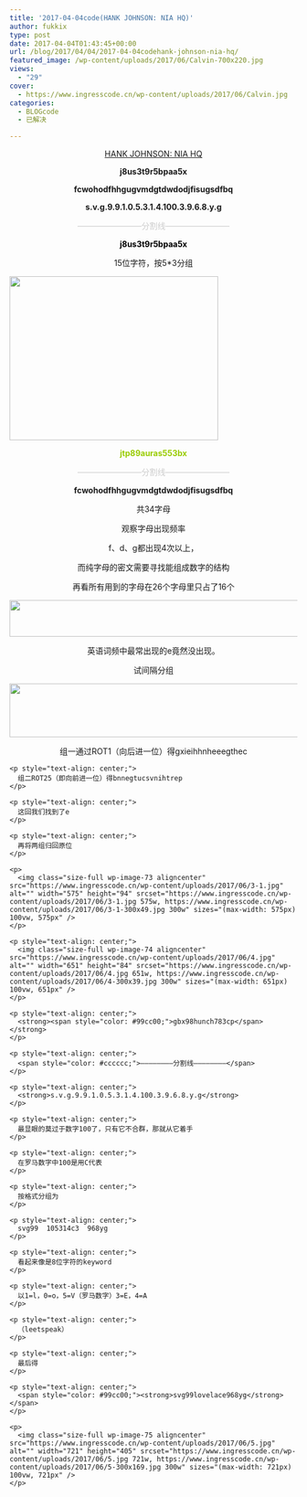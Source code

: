 ```yaml
---
title: '2017-04-04code(HANK JOHNSON: NIA HQ)'
author: fukkix
type: post
date: 2017-04-04T01:43:45+00:00
url: /blog/2017/04/04/2017-04-04codehank-johnson-nia-hq/
featured_image: /wp-content/uploads/2017/06/Calvin-700x220.jpg
views:
  - "29"
cover:
  - https://www.ingresscode.cn/wp-content/uploads/2017/06/Calvin.jpg
categories:
  - BLOGcode
  - 已解决

---
```

<p style="text-align: center;">
  <a href="http://investigate.ingress.com/2017/04/04/hank-johnson-nia-hq/">HANK JOHNSON: NIA HQ</a>
</p>

<p style="text-align: center;">
  <strong>j8us3t9r5bpaa5x</strong>
</p>

<p style="text-align: center;">
  <strong>fcwohodfhhgugvmdgtdwdodjfisugsdfbq</strong>
</p>

<p style="text-align: center;">
  <strong>s.v.g.9.9.1.0.5.3.1.4.100.3.9.6.8.y.g</strong>
</p>

<!--more-->

<p style="text-align: center;">
  <span style="color: #cccccc;">————————分割线————————</span>
</p>

<p style="text-align: center;">
  <span style="color: #000000;"><strong>j8us3t9r5bpaa5x</strong></span>
</p>

<p style="text-align: center;">
  15位字符，按5*3分组
</p>

<img class="size-full wp-image-71 aligncenter" src="https://www.ingresscode.cn/wp-content/uploads/2017/06/1-1.jpg" alt="" width="365" height="287" srcset="https://www.ingresscode.cn/wp-content/uploads/2017/06/1-1.jpg 365w, https://www.ingresscode.cn/wp-content/uploads/2017/06/1-1-300x236.jpg 300w" sizes="(max-width: 365px) 100vw, 365px" />

<p style="text-align: center;">
  <p style="text-align: center;">
    <span style="color: #99cc00;"><strong>jtp89auras553bx</strong></span>
  </p>
  
  <p style="text-align: center;">
    <span style="color: #cccccc;">————————分割线————————</span>
  </p>
  
  <p style="text-align: center;">
    <strong>fcwohodfhhgugvmdgtdwdodjfisugsdfbq</strong>
  </p>
  
  <p style="text-align: center;">
    共34字母
  </p>
  
  <p style="text-align: center;">
    观察字母出现频率
  </p>
  
  <p style="text-align: center;">
    f、d、g都出现4次以上，
  </p>
  
  <p style="text-align: center;">
    而纯字母的密文需要寻找能组成数字的结构
  </p>
  
  <p style="text-align: center;">
    再看所有用到的字母在26个字母里只占了16个
  </p>
  
  <p>
    <img class="size-full wp-image-76 aligncenter" src="https://www.ingresscode.cn/wp-content/uploads/2017/06/IMG_1899.png" alt="" width="516" height="64" srcset="https://www.ingresscode.cn/wp-content/uploads/2017/06/IMG_1899.png 516w, https://www.ingresscode.cn/wp-content/uploads/2017/06/IMG_1899-300x37.png 300w" sizes="(max-width: 516px) 100vw, 516px" />
  </p>
  
  <p style="text-align: center;">
    英语词频中最常出现的e竟然没出现。
  </p>
  
  <p style="text-align: center;">
    试间隔分组
  </p>
  
  <p>
    <img class="size-full wp-image-72 aligncenter" src="https://www.ingresscode.cn/wp-content/uploads/2017/06/2-2.jpg" alt="" width="575" height="94" srcset="https://www.ingresscode.cn/wp-content/uploads/2017/06/2-2.jpg 575w, https://www.ingresscode.cn/wp-content/uploads/2017/06/2-2-300x49.jpg 300w" sizes="(max-width: 575px) 100vw, 575px" />
  </p>
  
  <p style="text-align: center;">
    <p style="text-align: center;">
      组一通过ROT1（向后进一位）得gxieihhnheeegthec
    </p>
    
    <p style="text-align: center;">
      组二ROT25（即向前进一位）得bnnegtucsvnihtrep
    </p>
    
    <p style="text-align: center;">
      这回我们找到了e
    </p>
    
    <p style="text-align: center;">
      再将两组归回原位
    </p>
    
    <p>
      <img class="size-full wp-image-73 aligncenter" src="https://www.ingresscode.cn/wp-content/uploads/2017/06/3-1.jpg" alt="" width="575" height="94" srcset="https://www.ingresscode.cn/wp-content/uploads/2017/06/3-1.jpg 575w, https://www.ingresscode.cn/wp-content/uploads/2017/06/3-1-300x49.jpg 300w" sizes="(max-width: 575px) 100vw, 575px" />
    </p>
    
    <p style="text-align: center;">
      <img class="size-full wp-image-74 aligncenter" src="https://www.ingresscode.cn/wp-content/uploads/2017/06/4.jpg" alt="" width="651" height="84" srcset="https://www.ingresscode.cn/wp-content/uploads/2017/06/4.jpg 651w, https://www.ingresscode.cn/wp-content/uploads/2017/06/4-300x39.jpg 300w" sizes="(max-width: 651px) 100vw, 651px" />
    </p>
    
    <p style="text-align: center;">
      <strong><span style="color: #99cc00;">gbx98hunch783cp</span></strong>
    </p>
    
    <p style="text-align: center;">
      <span style="color: #cccccc;">————————分割线————————</span>
    </p>
    
    <p style="text-align: center;">
      <strong>s.v.g.9.9.1.0.5.3.1.4.100.3.9.6.8.y.g</strong>
    </p>
    
    <p style="text-align: center;">
      最显眼的莫过于数字100了，只有它不合群，那就从它着手
    </p>
    
    <p style="text-align: center;">
      在罗马数字中100是用C代表
    </p>
    
    <p style="text-align: center;">
      按格式分组为
    </p>
    
    <p style="text-align: center;">
      svg99  105314c3  968yg
    </p>
    
    <p style="text-align: center;">
      看起来像是8位字符的keyword
    </p>
    
    <p style="text-align: center;">
      以1=l，0=o，5=V（罗马数字）3=E，4=A
    </p>
    
    <p style="text-align: center;">
      （leetspeak）
    </p>
    
    <p style="text-align: center;">
      最后得
    </p>
    
    <p style="text-align: center;">
      <span style="color: #99cc00;"><strong>svg99lovelace968yg</strong></span>
    </p>
    
    <p>
      <img class="size-full wp-image-75 aligncenter" src="https://www.ingresscode.cn/wp-content/uploads/2017/06/5.jpg" alt="" width="721" height="405" srcset="https://www.ingresscode.cn/wp-content/uploads/2017/06/5.jpg 721w, https://www.ingresscode.cn/wp-content/uploads/2017/06/5-300x169.jpg 300w" sizes="(max-width: 721px) 100vw, 721px" />
    </p>